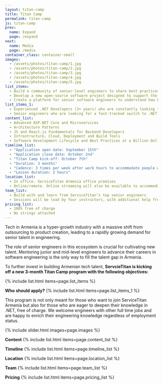 ```yaml
---
layout: titan-camp
title: Titan Camp
permalink: titan-camp
js: titan-camp
prev:
  name: Expand
  page: /expand
next:
  name: Media
  page: /media
container_class: container-small
images:
  - /assets/photos/titan-camp/1.jpg
  - /assets/photos/titan-camp/2.jpg
  - /assets/photos/titan-camp/3.jpg
  - /assets/photos/titan-camp/4.jpg
  - /assets/photos/titan-camp/5.jpg
list_items:
  - Build a community of senior-level engineers to share best practices, deepen their knowledge in the latest new technologies
  - Develop a new open-source software project designed to support the travel industry while they are currently going through probably the most challenging time in their history.
  - Create a platform for senior software engineers to understand how big companies, like ServiceTitan, manage SDLC (software development life cycle), what challenges they have, how they address them, and what tools they use to achieve utmost scalability and productivity.
list_items_1: 
  - Experienced .NET Developers (3+ years) who are constantly looking to level up their game
  - Senior engineers who are looking for a fast-tracked switch to .NET
content_list: 
  - Advanced ASP.NET Core and Microservices
  - Architecture Patterns
  - JS and React.js Fundamentals for Backend Developers
  - Infrastructure, Cloud, Deployment and Build Tools
  - Software Development Lifecycle and Best Practices at a Billion Dollar Product Company
timeline_list: 
  - "Application open date: September 15th"
  - "Application close date: October 2nd"
  - "Titan Camp kick-off: October 7th"
  - "Duration: 3 months"
  - "Cadence: 3 times per week after work hours to accommodate people with full time jobs"
  - "Lesson duration: 2 hours"
location_list: 
  - In office. ServiceTitan Armenia office premises
  - Online/remote. Online streaming will also be available to accommodate participants that prefer it
team_list: 
  - Build with and learn from ServiceTitan’s top senior engineers   
  - Sessions will be lead by four instructors, with additional help from ten mentors who will be available to answer questions and provide support throughout the program
pricing_list: 
  - 100% free of charge
  - No strings attached
---
```


Tech in Armenia is a hyper-growth industry with a massive shift from outsourcing to product creation, leading to a rapidly growing demand for senior talent in engineering. 

The role of senior engineers in this ecosystem is crucial for cultivating new talent. Mentoring junior and mid-level engineers to advance their careers in software engineering is the only way to fill the talent gap in Armenia. 

To further invest in building Armenian tech talent, <strong>ServcieTitan is kicking off a new 3-month Titan Camp program with the following objectives:</strong>

{% include list.html items=page.list_items %}

<strong>Who should apply?</strong>
{% include list.html items=page.list_items_1 %}

This program is not only meant for those who want to join ServiceTitan Armenia but also for those who are eager to deepen their knowledge in .NET, free of charge. We welcome engineers with other full time jobs and are happy to enrich their engineering knowledge regardless of employment status.

{% include slider.html images=page.images %}

<strong>Content</strong>
{% include list.html items=page.content_list %}

<strong>Timeline</strong>
{% include list.html items=page.timeline_list %}
  
<strong>Location</strong>
{% include list.html items=page.location_list %}
  
<strong>Team</strong>
{% include list.html items=page.team_list %}

<strong>Pricing</strong>
{% include list.html items=page.pricing_list %}
